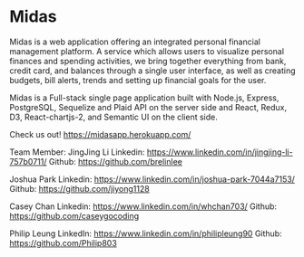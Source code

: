 # Midas

Midas is a web application offering an integrated personal financial management platform. A service which allows users to visualize personal finances and spending activities, we bring together everything from bank, credit card, and balances through a single user interface, as well as creating budgets, bill alerts, trends and setting up financial goals for the user.

Midas is a Full-stack single page application built with Node.js, Express, PostgreSQL, Sequelize and Plaid API on the server side and React, Redux, D3, React-chartjs-2, and Semantic UI on the client side.

Check us out!
https://midasapp.herokuapp.com/

Team Member:
JingJing Li
Linkedin: https://www.linkedin.com/in/jingjing-li-757b0711/
Github: https://github.com/brelinlee

Joshua Park
Linkedin: https://www.linkedin.com/in/joshua-park-7044a7153/
Github: https://github.com/jiyong1128

Casey Chan
Linkedin: https://www.linkedin.com/in/whchan703/
Github: https://github.com/caseygocoding

Philip Leung
LinkedIn: https://www.linkedin.com/in/philipleung90
Github: https://github.com/Philip803
